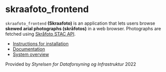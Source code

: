 # skraafoto_frontend

`skraafoto_frontend` **(Skraafoto)** is an application that lets users browse **skewed arial photographs (skråfotos)** in a web browser.
Photographs are fetched using [Skråfoto STAC API](https://github.com/SDFIdk/skraafoto_stac_public/blob/main/dokumentation.md).

- [Instructions for installation](/docs/tutorials/installation.md)
- [Documentation](/docs/introduction.md)
- [System overview](/docs/tutorials/system-overview.md)

Provided by *Styrelsen for Dataforsyning og Infrastruktur* 2022
